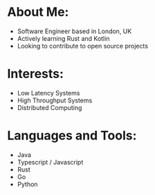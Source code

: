 # About Me:
- Software Engineer based in London, UK
- Actively learning Rust and Kotlin
- Looking to contribute to open source projects

# Interests:
- Low Latency Systems
- High Throughput Systems
- Distributed Computing

# Languages and Tools:
- Java
- Typescript / Javascript
- Rust
- Go
- Python
